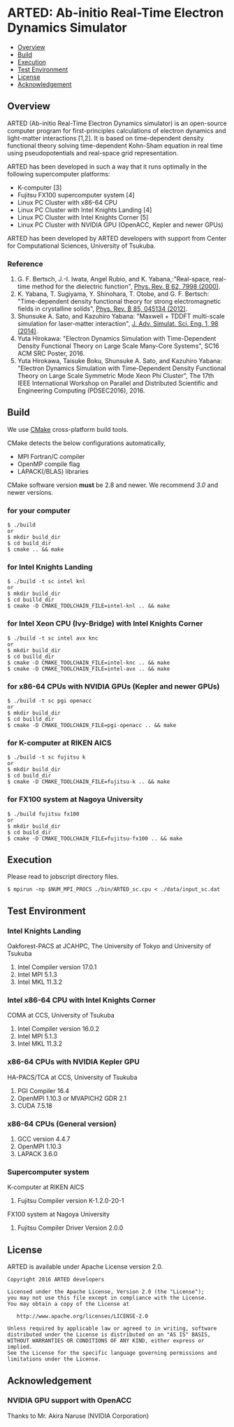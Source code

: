 # ARTED: Ab-initio Real-Time Electron Dynamics Simulator

- [Overview](#overview)
- [Build](#build)
- [Execution](#execution)
- [Test Environment](#test-environment)
- [License](#license)
- [Acknowledgement](#acknowledgement)

## Overview

ARTED (Ab-initio Real-Time Electron Dynamics simulator) is an open-source
computer program for first-principles calculations of electron dynamics and
light-matter interactions [1,2]. It is based on time-dependent density functional theory
solving time-dependent Kohn-Sham equation in real time using pseudopotentials
and real-space grid representation.

ARTED has been developed in such a way that it runs
optimally in the following supercomputer platforms:

- K-computer [3]
- Fujitsu FX100 supercomputer system [4]
- Linux PC Cluster with x86-64 CPU
- Linux PC Cluster with Intel Knights Landing [4]
- Linux PC Cluster with Intel Knights Corner [5]
- Linux PC Cluster with NVIDIA GPU (OpenACC, Kepler and newer GPUs)

ARTED has been developed by ARTED developers with support from
Center for Computational Sciences, University of Tsukuba.

### Reference
1. G. F. Bertsch, J.-I. Iwata, Angel Rubio, and K. Yabana,:"Real-space, real-time method for the dielectric function", [Phys. Rev. B 62, 7998 (2000)](http://journals.aps.org/prb/abstract/10.1103/PhysRevB.62.7998).
2. K. Yabana, T. Sugiyama, Y. Shinohara, T. Otobe, and G. F. Bertsch: "Time-dependent density functional theory for strong electromagnetic fields in crystalline solids", [Phys. Rev. B  85, 045134 (2012)](http://journals.aps.org/prb/abstract/10.1103/PhysRevB.85.045134).
3. Shunsuke A. Sato, and Kazuhiro Yabana: "Maxwell + TDDFT multi-scale simulation for laser-matter interaction", [J. Adv. Simulat. Sci. Eng. 1, 98 (2014)](https://www.jstage.jst.go.jp/article/jasse/1/1/1_98/_article).
4. Yuta Hirokawa: "Electron Dynamics Simulation with Time-Dependent Density Functional Theory on Large Scale Many-Core Systems", SC16 ACM SRC Poster, 2016.
5. Yuta Hirokawa, Taisuke Boku, Shunsuke A. Sato, and Kazuhiro Yabana: "Electron Dynamics Simulation with Time-Dependent Density Functional Theory on Large Scale Symmetric Mode Xeon Phi Cluster", The 17th IEEE International Workshop on Parallel and Distributed Scientific and Engineering Computing (PDSEC2016), 2016.


## Build

We use [CMake](https://cmake.org/) cross-platform build tools.

CMake detects the below configurations automatically,

- MPI Fortran/C compiler
- OpenMP compile flag
- LAPACK(/BLAS) libraries

CMake software version **must** be 2.8 and newer.
We recommend *3.0* and newer versions.

### for your computer

    $ ./build
    or
    $ mkdir build_dir
    $ cd build_dir
    $ cmake .. && make

### for Intel Knights Landing

    $ ./build -t sc intel knl
    or
    $ mkdir build_dir
    $ cd builld_dir
    $ cmake -D CMAKE_TOOLCHAIN_FILE=intel-knl .. && make

### for Intel Xeon CPU (Ivy-Bridge) with Intel Knights Corner

    $ ./build -t sc intel avx knc
    or
    $ mkdir build_dir
    $ cd builld_dir
    $ cmake -D CMAKE_TOOLCHAIN_FILE=intel-knc .. && make
    $ cmake -D CMAKE_TOOLCHAIN_FILE=intel-avx .. && make

### for x86-64 CPUs with NVIDIA GPUs (Kepler and newer GPUs)

    $ ./build -t sc pgi openacc
    or
    $ mkdir build_dir
    $ cd builld_dir
    $ cmake -D CMAKE_TOOLCHAIN_FILE=pgi-openacc .. && make

### for K-computer at RIKEN AICS

    $ ./build -t sc fujitsu k
    or
    $ mkdir build_dir
    $ cd build_dir
    $ cmake -D CMAKE_TOOLCHAIN_FILE=fujitsu-k .. && make

### for FX100 system at Nagoya University

    $ ./build fujitsu fx100
    or
    $ mkdir build_dir
    $ cd build_dir
    $ cmake -D CMAKE_TOOLCHAIN_FILE=fujitsu-fx100 .. && make


## Execution

Please read to jobscript directory files.

    $ mpirun -np $NUM_MPI_PROCS ./bin/ARTED_sc.cpu < ./data/input_sc.dat


## Test Environment

### Intel Knights Landing

Oakforest-PACS at JCAHPC, The University of Tokyo and University of Tsukuba

1. Intel Compiler version 17.0.1
2. Intel MPI 5.1.3
3. Intel MKL 11.3.2

### Intel x86-64 CPU with Intel Knights Corner

COMA at CCS, University of Tsukuba

1. Intel Compiler version 16.0.2
1. Intel MPI 5.1.3
1. Intel MKL 11.3.2

### x86-64 CPUs with NVIDIA Kepler GPU

HA-PACS/TCA at CCS, University of Tsukuba

1. PGI Compiler 16.4
2. OpenMPI 1.10.3 or MVAPICH2 GDR 2.1
3. CUDA 7.5.18

### x86-64 CPUs (General version)

1. GCC version 4.4.7
2. OpenMPI 1.10.3
3. LAPACK 3.6.0

### Supercomputer system

K-computer at RIKEN AICS

1. Fujitsu Compiler version K-1.2.0-20-1

FX100 system at Nagoya University

1. Fujitsu Compiler Driver Version 2.0.0


## License

ARTED is available under Apache License version 2.0.

    Copyright 2016 ARTED developers
    
    Licensed under the Apache License, Version 2.0 (the "License");
    you may not use this file except in compliance with the License.
    You may obtain a copy of the License at
    
       http://www.apache.org/licenses/LICENSE-2.0
    
    Unless required by applicable law or agreed to in writing, software
    distributed under the License is distributed on an "AS IS" BASIS,
    WITHOUT WARRANTIES OR CONDITIONS OF ANY KIND, either express or implied.
    See the License for the specific language governing permissions and
    limitations under the License.

## Acknowledgement

### NVIDIA GPU support with OpenACC

Thanks to Mr. Akira Naruse (NVIDIA Corporation)
